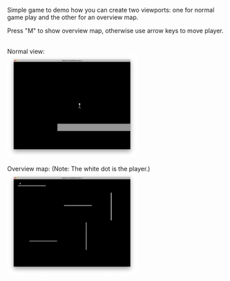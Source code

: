 Simple game to demo how you can create two viewports: one for normal game play and the other for an overview map.

Press "M" to show overview map, otherwise use arrow keys to move player.

<br>
Normal view:
<br>
<img src="images/view0.png" width="300">
<br>

Overview map: (Note: The white dot is the player.)
<br>
<img src="images/view1.png" width="300">
